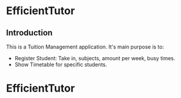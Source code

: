 # EfficientTutor
## Introduction
This is a Tuition Management application. It's main purpose is to:
 - Register Student: Take in, subjects, amount per week, busy times.
 - Show Timetable for specific students.
# EfficientTutor
